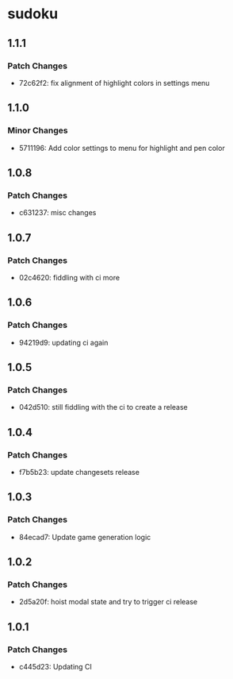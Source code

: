# sudoku

## 1.1.1

### Patch Changes

- 72c62f2: fix alignment of highlight colors in settings menu

## 1.1.0

### Minor Changes

- 5711196: Add color settings to menu for highlight and pen color

## 1.0.8

### Patch Changes

- c631237: misc changes

## 1.0.7

### Patch Changes

- 02c4620: fiddling with ci more

## 1.0.6

### Patch Changes

- 94219d9: updating ci again

## 1.0.5

### Patch Changes

- 042d510: still fiddling with the ci to create a release

## 1.0.4

### Patch Changes

- f7b5b23: update changesets release

## 1.0.3

### Patch Changes

- 84ecad7: Update game generation logic

## 1.0.2

### Patch Changes

- 2d5a20f: hoist modal state and try to trigger ci release

## 1.0.1

### Patch Changes

- c445d23: Updating CI
